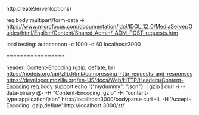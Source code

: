 
http.createServer(options)

req.body multipart/form-data  ->  https://www.microfocus.com/documentation/idol/IDOL_12_0/MediaServer/Guides/html/English/Content/Shared_Admin/_ADM_POST_requests.htm

load testing: autocannon -c 1000 -d 60 localhost:3000





=================

header: Content-Encoding (gzip, deflate, br)
  https://nodejs.org/api/zlib.html#compressing-http-requests-and-responses
  https://developer.mozilla.org/en-US/docs/Web/HTTP/Headers/Content-Encoding
  req.body support
  echo '{"mydummy": "json"}' | gzip | curl -i --data-binary @- -H "Content-Encoding: gzip" -H "content-type:application/json" http://localhost:3000/bodyparse
  curl -IL -H 'Accept-Encoding: gzip,deflate' http://localhost:3000/st/